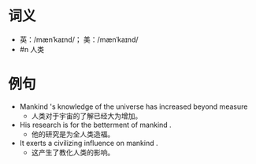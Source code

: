 # 词义
- 英：/mænˈkaɪnd/； 美：/mænˈkaɪnd/
- #n 人类
# 例句
- Mankind 's knowledge of the universe has increased beyond measure
	- 人类对于宇宙的了解已经大为增加。
- His research is for the betterment of mankind .
	- 他的研究是为全人类造福。
- It exerts a civilizing influence on mankind .
	- 这产生了教化人类的影响。

